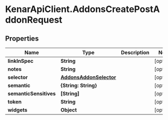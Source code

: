 # KenarApiClient.AddonsCreatePostAddonRequest

## Properties

Name | Type | Description | Notes
------------ | ------------- | ------------- | -------------
**linkInSpec** | **String** |  | [optional] 
**notes** | **String** |  | [optional] 
**selector** | [**AddonsAddonSelector**](AddonsAddonSelector.md) |  | [optional] 
**semantic** | **{String: String}** |  | [optional] 
**semanticSensitives** | **[String]** |  | [optional] 
**token** | **String** |  | [optional] 
**widgets** | **Object** |  | [optional] 


